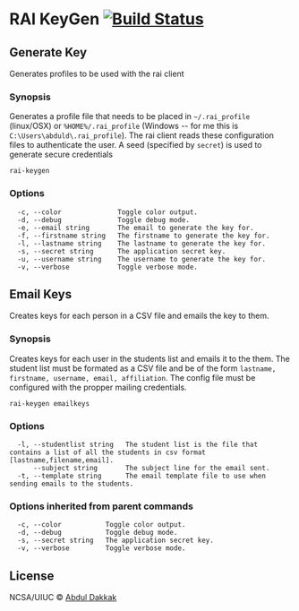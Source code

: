 # RAI KeyGen [![Build Status](https://travis-ci.org/rai-project/rai-keygen.svg?branch=master)](https://travis-ci.org/rai-project/rai-keygen)

## Generate Key


Generates profiles to be used with the rai client

### Synopsis


Generates a profile file that needs to be placed in `~/.rai_profile` (linux/OSX) or `%HOME%/.rai_profile` (Windows -- for me this is `C:\Users\abduld\.rai_profile`). The rai client reads these configuration files to authenticate the user. A seed (specified by `secret`) is used to generate secure credentials

```
rai-keygen
```

### Options

```
  -c, --color              Toggle color output.
  -d, --debug              Toggle debug mode.
  -e, --email string       The email to generate the key for.
  -f, --firstname string   The firstname to generate the key for.
  -l, --lastname string    The lastname to generate the key for.
  -s, --secret string      The application secret key.
  -u, --username string    The username to generate the key for.
  -v, --verbose            Toggle verbose mode.
```

## Email Keys

Creates keys for each person in a CSV file and emails the key to them.

### Synopsis


Creates keys for each user in the students list and emails it to the them. The student list must be formated as a CSV file and be of the form `lastname, firstname, username, email, affiliation`. The config file must be configured with the propper mailing credentials.

```
rai-keygen emailkeys
```

### Options

```
  -l, --studentlist string   The student list is the file that contains a list of all the students in csv format [lastname,filename,email].
      --subject string       The subject line for the email sent.
  -t, --template string      The email template file to use when sending emails to the students.
```

### Options inherited from parent commands

```
  -c, --color           Toggle color output.
  -d, --debug           Toggle debug mode.
  -s, --secret string   The application secret key.
  -v, --verbose         Toggle verbose mode.
```

## License

NCSA/UIUC © [Abdul Dakkak](http://impact.crhc.illinois.edu/Content_Page.aspx?student_pg=Default-dakkak)

[github issue manager]: https://github.com/rai-project/rai/issues
